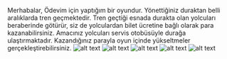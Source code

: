 Merhabalar,
Ödevim için yaptığım bir oyundur.
Yönettiğiniz duraktan belli aralıklarda tren geçmektedir.
Tren geçtiği esnada durakta olan yolcuları beraberinde götürür, siz de yolculardan bilet ücretine bağlı olarak para kazanabilirsiniz.
Amacınız yolcuları servis otobüsüyle durağa ulaştırmaktadır.
Kazandığınız parayla oyun içinde yükseltmeler gerçekleştirebilirsiniz.
![alt text](https://imgur.com/BdpEohe)
![alt text](https://imgur.com/Lx1cTVp)
![alt text](https://imgur.com/kqkJovN)
![alt text](https://imgur.com/01xkIkt)
![alt text](https://imgur.com/nafNc9J)
